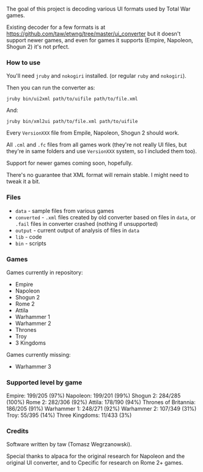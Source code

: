 The goal of this project is decoding various UI formats used by Total War games.

Existing decoder for a few formats is at https://github.com/taw/etwng/tree/master/ui_converter but it doesn't support newer games,
and even for games it supports (Empire, Napoleon, Shogun 2) it's not prfect.

### How to use

You'll need `jruby` and `nokogiri` installed. (or regular `ruby` and `nokogiri`).

Then you can run the converter as:

```
jruby bin/ui2xml path/to/uifile path/to/file.xml
```

And:

```
jruby bin/xml2ui path/to/file.xml path/to/uifile
```

Every `VersionXXX` file from Empile, Napoleon, Shogun 2 should work.

All `.cml` and `.fc` files from all games work (they're not really UI files, but they're in same folders and use `VersionXXX` system, so I included them too).

Support for newer games coming soon, hopefully.

There's no guarantee that XML format will remain stable. I might need to tweak it a bit.

### Files

* `data` - sample files from various games
* `converted` - `.xml` files created by old converter based on files in `data`, or `.fail` files in converter crashed (nothing if unsupported)
* `output` - current output of analysis of files in `data`
* `lib` - code
* `bin` - scripts

### Games

Games currently in repository:

* Empire
* Napoleon
* Shogun 2
* Rome 2
* Attila
* Warhammer 1
* Warhammer 2
* Thrones
* Troy
* 3 Kingdoms

Games currently missing:

* Warhammer 3

### Supported level by game

Empire: 199/205 (97%)
Napoleon: 199/201 (99%)
Shogun 2: 284/285 (100%)
Rome 2: 282/306 (92%)
Attila: 178/190 (94%)
Thrones of Britannia: 186/205 (91%)
Warhammer 1: 248/271 (92%)
Warhammer 2: 107/349 (31%)
Troy: 55/395 (14%)
Three Kingdoms: 11/433 (3%)

### Credits

Software written by taw (Tomasz Wegrzanowski).

Special thanks to alpaca for the original research for Napoleon and the original UI converter, and to Cpecific for research on Rome 2+ games.
